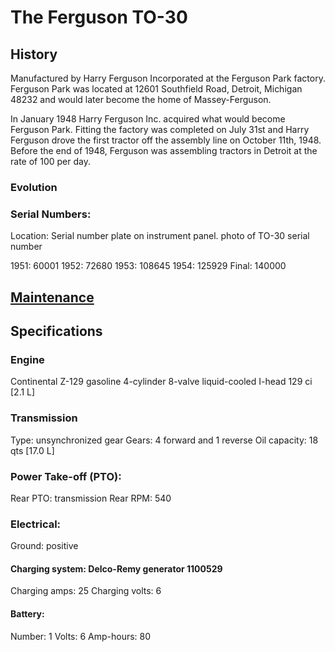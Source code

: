# The Ferguson TO-30

## History

Manufactured by Harry Ferguson Incorporated at the Ferguson Park factory.   Ferguson Park was located at 12601 Southfield Road, Detroit, Michigan 48232 and would later become the home of Massey-Ferguson.

In January 1948 Harry Ferguson Inc. acquired what would become Ferguson Park.  Fitting the factory was completed on  July 31st and Harry Ferguson drove the first tractor off the assembly line on October 11th, 1948. Before the end of 1948, Ferguson was assembling tractors in Detroit at the rate of 100 per day.

### Evolution

### Serial Numbers:
Location:	Serial number plate on instrument panel.
photo of TO-30 serial number

1951: 60001
1952: 72680
1953: 108645
1954: 125929
Final: 140000

## [Maintenance](../blob/master/Maintenance.md)

## Specifications

### Engine

Continental Z-129
gasoline
4-cylinder 8-valve
liquid-cooled I-head
129 ci [2.1 L]

### Transmission

Type:	unsynchronized gear
Gears:	4 forward and 1 reverse
Oil capacity:	18 qts [17.0 L]

### Power Take-off (PTO):
Rear PTO:	transmission
Rear RPM:	540

### Electrical:
Ground:	positive
#### Charging system:	Delco-Remy generator 1100529
Charging amps:	25
Charging volts:	6
 
#### Battery:
Number:	1
Volts:	6
Amp-hours:	80
